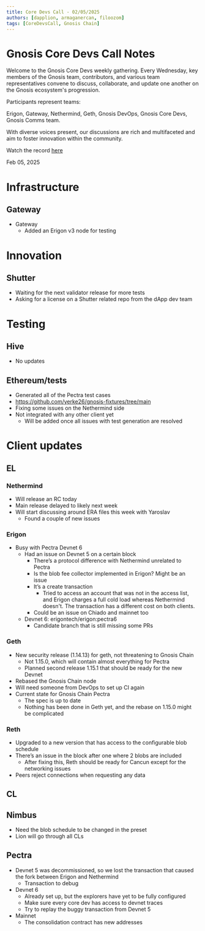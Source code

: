 ```yaml
---
title: Core Devs Call - 02/05/2025
authors: [dapplion, armaganercan, filoozom]
tags: [CoreDevsCall, Gnosis Chain]
---
```


# Gnosis Core Devs Call Notes

Welcome to the Gnosis Core Devs weekly gathering. Every Wednesday, key members of the Gnosis team, contributors, and various team representatives convene to discuss, collaborate, and update one another on the Gnosis ecosystem's progression.

Participants represent teams:

Erigon, Gateway, Nethermind, Geth, Gnosis DevOps, Gnosis Core Devs, Gnosis Comms team.

With diverse voices present, our discussions are rich and multifaceted and aim to foster innovation within the community.

Watch the record [here](https://youtu.be/AMEiUMTObnM)

Feb 05, 2025

# Infrastructure
## Gateway
* Gateway
   * Added an Erigon v3 node for testing

# Innovation
## Shutter
* Waiting for the next validator release for more tests
* Asking for a license on a Shutter related repo from the dApp dev team

# Testing
## Hive
 * No updates

## Ethereum/tests
* Generated all of the Pectra test cases
* https://github.com/yerke26/gnosis-fixtures/tree/main
* Fixing some issues on the Nethermind side
* Not integrated with any other client yet
  * Will be added once all issues with test generation are resolved

# Client updates
## EL
### Nethermind
* Will release an RC today
* Main release delayed to likely next week
* Will start discussing around ERA files this week with Yaroslav
  * Found a couple of new issues

### Erigon
* Busy with Pectra Devnet 6
  * Had an issue on Devnet 5 on a certain block
    * There’s a protocol difference with Nethermind unrelated to Pectra
    * Is the blob fee collector implemented in Erigon? Might be an issue
    * It’s a create transaction
      * Tried to access an account that was not in the access list, and Erigon charges a full cold load whereas Nethermind doesn't. The transaction has a different cost on both clients.
    * Could be an issue on Chiado and mainnet too
  * Devnet 6: erigontech/erigon:pectra6
    * Candidate branch that is still missing some PRs

### Geth
* New security release (1.14.13) for geth, not threatening to Gnosis Chain
  * Not 1.15.0, which will contain almost everything for Pectra
  * Planned second release 1.15.1 that should be ready for the new Devnet
* Rebased the Gnosis Chain node
* Will need someone from DevOps to set up CI again
* Current state for Gnosis Chain Pectra
  * The spec is up to date
  * Nothing has been done in Geth yet, and the rebase on 1.15.0 might be complicated

### Reth
* Upgraded to a new version that has access to the configurable blob schedule
* There’s an issue in the block after one where 2 blobs are included
  * After fixing this, Reth should be ready for Cancun except for the networking issues
* Peers reject connections when requesting any data

## CL

## Nimbus
* Need the blob schedule to be changed in the preset
* Lion will go through all CLs

## Pectra
* Devnet 5 was decommissioned, so we lost the transaction that caused the fork between Erigon and Nethermind
  * Transaction to debug
* Devnet 6
  * Already set up, but the explorers have yet to be fully configured
  * Make sure every core dev has access to devnet traces
  * Try to replay the buggy transaction from Devnet 5
* Mainnet
  * The consolidation contract has new addresses

